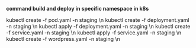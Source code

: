 <b>command build and deploy in specific namespace in k8s</b>

kubectl create -f pod.yaml -n staging \n
kubectl create -f deployment.yaml -n staging \n
kubectl apply -f deployment.yaml -n staging \n
kubectl create -f service.yaml -n staging \n
kubectl apply -f service.yaml -n staging \n
kubectl create -f wordpress.yaml -n staging \n
